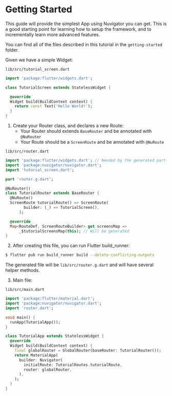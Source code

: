 # Getting Started

This guide will provide the simplest App using Nuvigator you can get. This is a good starting point for learning how to
setup the framework, and to incrementally learn more advanced features.

You can find all of the files described in this tutorial in the `getting-started` folder.

Given we have a simple Widget:

`lib/src/tutorial_screen.dart`
```dart
import 'package:flutter/widgets.dart';

class TutorialScreen extends StatelessWidget {

  @override
  Widget build(BuildContext context) {
    return const Text('Hello World!');
  }
}
```

1. Create your Router class, and declares a new Route:
    - Your Router should extends `BaseRouter` and be annotated with `@NuRouter`
    - Your Route should be a `ScreenRoute` and be annotated with `@NuRoute` 

`lib/src/router.dart`
```dart
import 'package:flutter/widgets.dart'; // Needed by the generated part-file
import 'package:nuvigator/nuvigator.dart';
import 'tutorial_screen.dart';

part 'router.g.dart';

@NuRouter()
class TutorialRouter extends BaseRouter {
  @NuRoute()
  ScreenRoute tutorialRoute() => ScreenRoute(
        builder: (_) => TutorialScreen(),
      );

  @override
  Map<RouteDef, ScreenRouteBuilder> get screensMap =>
      _$tutorialScreensMap(this); // Will be generated
}
```

2. After creating this file, you can run Flutter build_runner:

```bash
$ flutter pub run build_runner build --delete-conflicting-outputs
```

The generated file will be `lib/src/router.g.dart` and will have several helper methods.

3. Main file:

`lib/src/main.dart`
```dart
import 'package:flutter/material.dart';
import 'package:nuvigator/nuvigator.dart';
import 'router.dart';

void main() {
  runApp(TutorialApp());
}

class TutorialApp extends StatelessWidget {
  @override
  Widget build(BuildContext context) {
    final globalRouter = GlobalRouter(baseRouter: TutorialRouter());
    return MaterialApp(
      builder: Nuvigator(
        initialRoute: TutorialRoutes.tutorialRoute,
        router: globalRouter,
      ),
    );
  }
}

```
